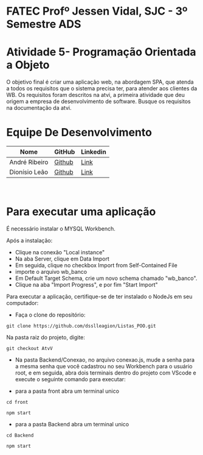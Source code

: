 # FATEC Profº Jessen Vidal, SJC - 3º Semestre ADS

# Atividade 5- Programação Orientada a Objeto

O objetivo final é criar uma aplicação web, na abordagem SPA, que atenda a todos os requisitos que o sistema precisa ter, para atender aos clientes da WB. Os requisitos foram descritos na atvi, a primeira atividade que deu origem a empresa de desenvolvimento de software. Busque os requisitos na documentação da atvi.


# Equipe De Desenvolvimento 

Nome            | GitHub                                                       | Linkedin |
 |-----------------|--------------------------------------------------------------|----------|
| André Ribeiro   | <a href="https://github.com/New-Tomorrow" target="_blank">Github</a> | <a href="https://www.linkedin.com/in/andre-ramos-ribeiro-320621226/" target="_blank">Link</a>| |
| Dionísio Leão   | <a href="https://github.com/dsslleagion" target="_blank">Github</a> | <a href="https://www.linkedin.com/in/dionisio-samuel-dos-santos-le%C3%A3o-616848226/" target="_blank">Link</a>|
<br>

# Para executar uma aplicação

É necessário instalar o MYSQL Workbench.

Após a instalação:

- Clique na conexão "Local instance"
- Na aba Server, clique em Data Import
- Em seguida, clique no checkbox Import from Self-Contained File
- importe o arquivo wb_banco
- Em Default Target Schema, crie um novo schema chamado "wb_banco".
- Clique na aba "Import Progress", e por fim "Start Import"

Para executar a aplicação, certifique-se de ter instalado o NodeJs em seu computador:

 - Faça o clone do repositório:
 ```
git clone https://github.com/dsslleagion/Listas_POO.git
```
Na pasta raiz do projeto, digite:
```
git checkout AtvV
```
- Na pasta Backend/Conexao, no arquivo conexao.js, mude a senha para a mesma senha que você cadastrou no seu Workbench para o usuário root, e em seguida, abra dois terminais dentro do projeto com VScode e execute o seguinte comando para executar:

- para a pasta front abra um terminal unico
```
cd front
```
```
npm start
```

- para a pasta Backend abra um terminal unico
```
cd Backend
```
```
npm start
```





